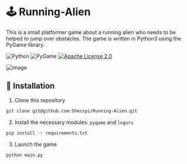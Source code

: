 # :joystick: Running-Alien

This is a small platformer game about a running alien who needs to be helped to jump over obstacles. The game is written in Python3 using the PyGame library.

![Python](https://img.shields.io/badge/Python-gray?style=for-the-badge&logo=python)
![PyGame](https://img.shields.io/badge/PyGame-red?style=for-the-badge)
[![Apache License 2.0](https://img.shields.io/badge/License-Apache%20License%202.0-orange?style=for-the-badge&logo=apache)](https://github.com/Shecspi/MoiGoroda/blob/master/LICENSE)

![image](https://user-images.githubusercontent.com/59818410/232250160-02543177-dafd-49fd-b990-7998a3f1d815.png)


## :floppy_disk: Installation
1. Clone this repository
```bash
git clone git@github.com:Shecspi/Running-Alien.git
```

2. Install the necessary modules: `pygame` and `loguru`
```bash
pip install -r requirements.txt
```

3. Launch the game
```bash
python main.py
```
